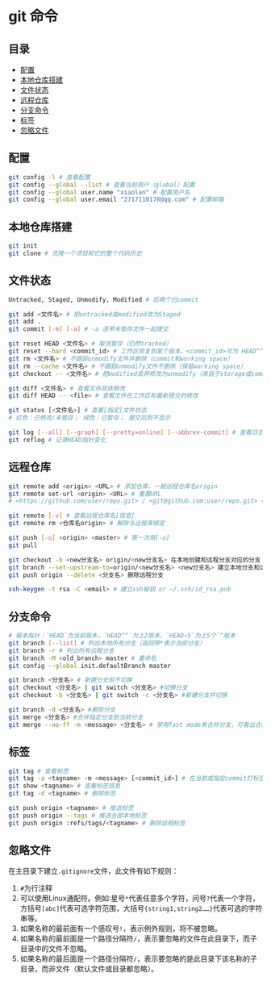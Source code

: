 # git 命令

## 目录
- [配置](#配置)
- [本地仓库搭建](#本地仓库搭建)
- [文件状态](#文件状态)
- [远程仓库](#远程仓库)
- [分支命令](#分支命令)
- [标签](#标签)
- [忽略文件](#忽略文件)

## 配置
```bash
git config -l # 查看配置
git config --global --list # 查看当前用户（global）配置  
git config --global user.name "xiaolan" # 配置用户名  
git config --global user.email "2717110178@qq.com" # 配置邮箱
```

## 本地仓库搭建
```bash
git init
git clone # 克隆一个项目和它的整个代码历史
```

## 文件状态
```bash
Untracked, Staged, Unmodify, Modified # 后两个已commit

git add <文件名> # 把untracked或modified改为Staged
git add .
git commit [-m] [-a] # -a 连带未暂存文件一起提交

git reset HEAD <文件名> # 取消暂存（仍然tracked）  
git reset --hard <commit_id> # 工作区恢复到某个版本，<commit_id>可为 HEAD^^
git rm <文件名> # 不跟踪unmodify文件并删除（commit和working space）  
git rm --cache <文件名> # 不跟踪unmodify文件不删除（保留working space）
git checkout -- <文件名> # 把modified丢弃修改为unmodify（来自于storage或commit）

git diff <文件名> # 查看文件具体修改
git diff HEAD -- <file> # 查看文件在工作区和最新提交的修改

git status [<文件名>] # 查看[指定]文件状态 
# 红色：已修改/未暂存； 绿色：已暂存； 提交后则不显示

git log [--all] [--graph] [--pretty=online] [--abbrev-commit] # 查看日志，显示commit id
git reflog # 记录HEAD指针变化
```

## 远程仓库
```bash
git remote add <origin> <URL> # 添加仓库，一般远程仓库名origin  
git remote set-url <origin> <URL> # 重置URL  
# <https://github.com/user/repo.git> / <git@github.com:user/repo.git> (SSH) 

git remote [-v] # 查看远程仓库名[信息]
git remote rm <仓库名origin> # 解除与远程库绑定

git push [-u] <origin> <master> # 第一次用[-u]
git pull

git checkout -b <new分支名> origin/<new分支名> 在本地创建和远程分支对应的分支  
git branch --set-upstream-to=origin/<new分支名> <new分支名> 建立本地分支和远程分支的关联  
git push origin --delete <分支名> 删除远程分支

ssh-keygen -t rsa -C <email> # 建立ssh秘钥 or ~/.ssh/id_rsa.pub
```

## 分支命令
```bash
# 版本指针：`HEAD`为当前版本，`HEAD^^`为上2版本，`HEAD~5`为上5个`^版本
git branch [--list] # 列出本地所有分支（返回带*表示当前分支）  
git branch -r # 列出所有远程分支
git branch -M <old_branch> master # 重命名
git config --global init.defaultBranch master

git branch <分支名> # 新建分支但不切换
git checkout <分支名> | git switch <分支名> #切换分支
git checkout -b <分支名> | git switch -c <分支名> #新建分支并切换

git branch -d <分支名> #删除分支  
git merge <分支名> #合并指定分支到当前分支  
git merge --no-ff -m <message> <分支名> # 禁用fast mode来合并分支，可看出合并过程  
```

## 标签
```bash
git tag # 查看标签  
git tag -a <tagname> -m <message> [<commit_id>] # 在当前或指定commit打标签 
git show <tagname> # 查看标签信息  
git tag -d <tagname> # 删除标签

git push origin <tagname> # 推送标签
git push origin --tags # 推送全部本地标签
git push origin :refs/tags/<tagname> # 删除远程标签
```

## 忽略文件

在主目录下建立`.gitignore`文件，此文件有如下规则：

1. `#`为行注释 
2. 可以使用Linux通配符。例如∶星号`*`代表任意多个字符，问号`?`代表一个字符，方括号`[abc]`代表可选字符范围，大括号`{string1,string2……}`代表可选的字符串等。
3. 如果名称的最前面有一个感叹号`!`，表示例外规则，将不被忽略。
4. 如果名称的最前面是一个路径分隔符`/`，表示要忽略的文件在此目录下，而子目录中的文件不忽略。
5. 如果名称的最后面是一个路径分隔符`/`，表示要忽略的是此目录下该名称的子目录，而非文件（默认文件或目录都忽略）。
